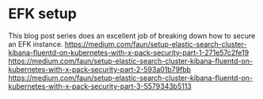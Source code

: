 # EFK setup

This blog post series does an excellent job of breaking down how to secure an EFK instance.
https://medium.com/faun/setup-elastic-search-cluster-kibana-fluentd-on-kubernetes-with-x-pack-security-part-1-271e57c2fe19
https://medium.com/faun/setup-elastic-search-cluster-kibana-fluentd-on-kubernetes-with-x-pack-security-part-2-593a01b79fbb
https://medium.com/faun/setup-elastic-search-cluster-kibana-fluentd-on-kubernetes-with-x-pack-security-part-3-5579343b5113
